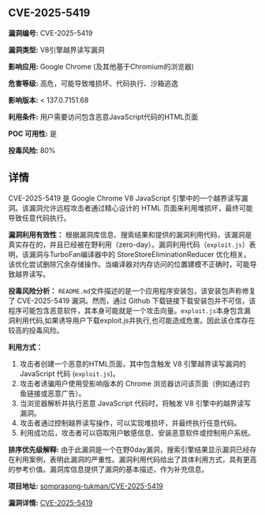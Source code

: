 ## CVE-2025-5419

**漏洞编号:** CVE-2025-5419

**漏洞类型:** V8引擎越界读写漏洞

**影响应用:** Google Chrome (及其他基于Chromium的浏览器)

**危害等级:** 高危，可能导致堆损坏、代码执行、沙箱逃逸

**影响版本:** < 137.0.7151.68

**利用条件:** 用户需要访问包含恶意JavaScript代码的HTML页面

**POC 可用性:** 是

**投毒风险:** 80%

## 详情

CVE-2025-5419 是 Google Chrome V8 JavaScript 引擎中的一个越界读写漏洞。该漏洞允许远程攻击者通过精心设计的 HTML 页面来利用堆损坏，最终可能导致任意代码执行。 

**漏洞利用有效性：**
根据漏洞库信息、搜索结果和提供的漏洞利用代码，该漏洞是真实存在的，并且已经被在野利用（zero-day）。漏洞利用代码（`exploit.js`）表明，该漏洞与TurboFan编译器中的 StoreStoreEliminationReducer 优化相关。该优化尝试删除冗余存储操作。当编译器对内存访问的位置建模不正确时，可能导致越界读写。

**投毒风险分析：**
`README.md`文件描述的是一个应用程序安装包，该安装包声称修复了 CVE-2025-5419 漏洞。然而，通过 Github 下载链接下载安装包并不可信，该程序可能包含恶意软件，其本身可能就是一个攻击向量。`exploit.js`本身包含漏洞利用代码,如果诱导用户下载exploit.js并执行,也可能造成危害。因此该仓库存在较高的投毒风险。

**利用方式：**
1.  攻击者创建一个恶意的HTML页面，其中包含触发 V8 引擎越界读写漏洞的 JavaScript 代码 (`exploit.js`)。
2.  攻击者诱骗用户使用受影响版本的 Chrome 浏览器访问该页面（例如通过钓鱼链接或恶意广告）。
3.  当浏览器解析并执行恶意 JavaScript 代码时，将触发 V8 引擎中的越界读写漏洞。
4.  攻击者通过控制越界读写操作，可以实现堆损坏，并最终执行任意代码。
5.  利用成功后，攻击者可以窃取用户敏感信息、安装恶意软件或控制用户系统。

**排序优先级解释:**
由于此漏洞是一个在野0day漏洞，搜索引擎结果显示漏洞已经存在利用案例，表明此漏洞的严重性。漏洞利用代码给出了具体利用方式，具有更高的参考价值。漏洞库信息提供了漏洞的基本描述，作为补充信息。

**项目地址:** [somprasong-tukman/CVE-2025-5419](https://github.com/somprasong-tukman/CVE-2025-5419)

**漏洞详情:** [CVE-2025-5419](https://nvd.nist.gov/vuln/detail/CVE-2025-5419)